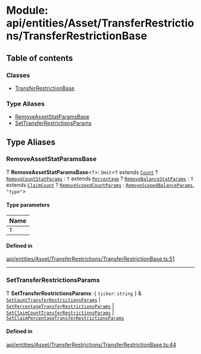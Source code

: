 # Module: api/entities/Asset/TransferRestrictions/TransferRestrictionBase

## Table of contents

### Classes

- [TransferRestrictionBase](../wiki/api.entities.Asset.TransferRestrictions.TransferRestrictionBase.TransferRestrictionBase)

### Type Aliases

- [RemoveAssetStatParamsBase](../wiki/api.entities.Asset.TransferRestrictions.TransferRestrictionBase#removeassetstatparamsbase)
- [SetTransferRestrictionsParams](../wiki/api.entities.Asset.TransferRestrictions.TransferRestrictionBase#settransferrestrictionsparams)

## Type Aliases

### RemoveAssetStatParamsBase

Ƭ **RemoveAssetStatParamsBase**<`T`\>: `Omit`<`T` extends [`Count`](../wiki/types.TransferRestrictionType#count) ? [`RemoveCountStatParams`](../wiki/api.procedures.types#removecountstatparams) : `T` extends [`Percentage`](../wiki/types.TransferRestrictionType#percentage) ? [`RemoveBalanceStatParams`](../wiki/api.procedures.types#removebalancestatparams) : `T` extends [`ClaimCount`](../wiki/types.TransferRestrictionType#claimcount) ? [`RemoveScopedCountParams`](../wiki/api.procedures.types#removescopedcountparams) : [`RemoveScopedBalanceParams`](../wiki/api.procedures.types#removescopedbalanceparams), ``"type"``\>

#### Type parameters

| Name |
| :------ |
| `T` |

#### Defined in

[api/entities/Asset/TransferRestrictions/TransferRestrictionBase.ts:51](https://github.com/PolymeshAssociation/polymesh-sdk/blob/2d3ac2ae/src/api/entities/Asset/TransferRestrictions/TransferRestrictionBase.ts#L51)

___

### SetTransferRestrictionsParams

Ƭ **SetTransferRestrictionsParams**: { `ticker`: `string`  } & [`SetCountTransferRestrictionsParams`](../wiki/api.procedures.types.SetCountTransferRestrictionsParams) \| [`SetPercentageTransferRestrictionsParams`](../wiki/api.procedures.types.SetPercentageTransferRestrictionsParams) \| [`SetClaimCountTransferRestrictionsParams`](../wiki/api.procedures.types.SetClaimCountTransferRestrictionsParams) \| [`SetClaimPercentageTransferRestrictionsParams`](../wiki/api.procedures.types.SetClaimPercentageTransferRestrictionsParams)

#### Defined in

[api/entities/Asset/TransferRestrictions/TransferRestrictionBase.ts:44](https://github.com/PolymeshAssociation/polymesh-sdk/blob/2d3ac2ae/src/api/entities/Asset/TransferRestrictions/TransferRestrictionBase.ts#L44)
